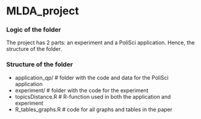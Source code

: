 # MLDA_project

### Logic of the folder
The project has 2 parts: an experiment and a PoliSci application. Hence, the structure of the folder.


### Structure of the folder
- application_qp/ 	# folder with the code and data for the PoliSci application
- experiment/ 		# folder with the code for the experiment
- topicsDistance.R	# R-function used in both the application and experiment
- R_tables_graphs.R	# code for all graphs and tables in the paper
